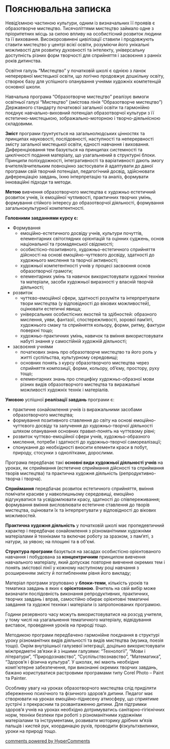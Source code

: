 <div id="hypercomments_widget" class="js-hypercomments-widget invisible"></div>

Пояснювальна записка
=============================================

Невід’ємною частиною культури, одним із визначальних її проявів є образотворче мистецтво. Тисячоліттями  мистецтво займало одне з пріоритетних місць за силою впливу на особистісний розвиток людини та її виховання. Високорозвинені цивілізації ставили і продовжують ставити мистецтво у центрі всієї освіти, розуміючи його унікальні можливості для розвитку духовності та інтелекту, універсальну доступність різних форм творчості для сприйняття і засвоєння з ранніх років дитинства. 

Освітня галузь “Мистецтво” у початковій школі є однією з ланок неперервної мистецької освіти, що логічно продовжує дошкільну освіту, створює базу для успішного опанування учнями художніх компетенцій основної школи. 

Навчальна програма “Образотворче мистецтво” реалізує вимоги освітньої галузі “Мистецтво” (змістова лінія “Образотворче мистецтво”) Державного стандарту початкової загальної освіти та гармонійно поєднує навчально-виховний потенціал образотворчої культури з її естетично-мистецькою, зображально-моторною і  творчо-діяльнісною складовими.

**Зміст** програми ґрунтується на загальнолюдських цінностях та принципах науковості, послідовності, наступності та неперервності змісту загальної мистецької освіти, єдності навчання і виховання. Диференціювання тем базується на принципах системності та циклічності подання матеріалу, що узагальнений в структурні блоки. Принципи поліхудожності, інтегративності та варіативності дають змогу вчителя/вчительким повноцінно застосувати й адаптувати до даної програми свій творчий потенціал, педагогічний досвід, здійснювати диференціацію завдань, їхню інтерпретацію та аналіз, формувати інноваційні підходи та методи.

**Метою** вивчення образотворчого мистецтва є художньо естетичний розвиток учнів, їх емоційної чутливості, практичних творчих умінь, формування стійкого інтересу до образотворчої діяльності, формування загальнокультурної компетентності.

**Головними завданнями курсу є:**
* Формування
	* емоційно-естетичного досвіду учнів, культури почуттів, елементарних світоглядних орієнтацій та оцінних суджень, основ національної та громадянської свідомості;
	* особистісно-позитивного, художньо-естетичного сприйняття дійсності на основі емоційно-чуттєвого досвіду, здатності до художнього мислення та творчої активності; 
	* художньої компетентності учнів у процесі засвоєння основ образотворчої грамоти;
	* елементарних умінь та навичок використовувати художні техніки та матеріали, засоби художньої виразності у власній творчій діяльності;
* розвиток
	* чуттєво-емоційної сфери, здатності розуміти та інтерпретувати твори мистецтва (у відповідності до вікових можливостей), оцінювати естетичні явища;
	* універсальних особистісних якостей та здібностей: образного мислення, уяви, фантазії, спостережливості, зорової пам’яті, художнього смаку та сприйняття кольору, форми, ритму, фактури поверхні тощо;
	* художньо-практичних умінь, навичок та вміння використовувати набуті знання у самостійній художній діяльності;
* засвоєння учнями
	* початкових знань про образотворче мистецтво та його роль у житті суспільства, культурному середовищі;
	* основних понять з курсу образотворчого мистецтва  через сприйняття композиції, форми, кольору,  об’єму, простору, руху тощо;
	* елементарних знань  про специфіку художньо-образної мови різних видів образотворчого мистецтва та виражальні можливості художніх технік і матеріалів.

**Умовою** успішної **реалізації завдань** програми є:  
* практичне ознайомлення учнів із виражальними засобами образотворчого мистецтва; 
* формування позитивного ставлення до світу на основі емоційно-чуттєвого досвіду та залучення до художньо-творчої діяльності шляхом опанування основних правил-понять на чуттєвому рівні; 
* розвиток чуттєво-емоційної сфери учнів, художньо-образного мислення, потреби і здатності до художньо-творчої самореалізації;
* спонукання до необхідності вносити елементи краси в побут, природу, стосунки з однолітками, дорослими. 

Програма передбачає такі **основні види художньої діяльності учнів** на уроках, як    сприймання (естетичне сприймання дійсності та сприймання творів мистецтва) та практична  художня діяльність (репродуктивно-творча і творча). 

**Сприймання** передбачає розвиток естетичного сприйняття, вміння помічати красиве у навколишньому середовищі, емоційно відгукуватися та усвідомлювати красу, здатності до співпереживання; формування вміння висловлювати естетичне ставлення до творів мистецтва, оцінювати їх та інтерпретувати у відповідності до вікових можливостей. 

**Практична  художня діяльність** у початковій школі  має пропедевтичний характер і передбачає ознайомлення з різноманітними художніми матеріалами й техніками та включає роботу за зразком, з пам’яті, з натури, за уявою; на площині та в об'ємі.

**Структура програми** базується на засадах особистісно орієнтованого навчання і побудована за **концентричним** принципом вивчення навчального матеріалу, який допускає повторне вивчення окремих тем і понять змістової лінії у кожному наступному році навчання з розширенням змісту й поглибленням рівня його викладу;

Матеріал програми згруповано у **блоки-теми**, кількість уроків та тематика завдань в яких є **орієнтовною**. Вчитель на свій вибір може визначати послідовність виконання репродуктивних, практичних, творчих завдань і вправ, самостійно обирає орієнтовні тематичні завдання та художні техніки і матеріали із запропонованих програмою.

Години резервного часу можуть використовуватися на розсуд учителя, у тому числі на узагальнення тематичного матеріалу, відвідування виставок, проведення уроків на природі тощо.

Методикою програми передбачено гармонійне поєднання в структурі уроку різноманітних видів діяльності та видів мистецтва (музика, поезія тощо). Окрім внутрішньої галузевої інтеграції, доцільно використовувати міжпредметні зв’язки й з іншими галузями: “Технології”, “Мови і літератури”, “Природознавство”, “Суспільствознавство”, “Математика”, “Здоров’я і фізична культура”. У школах, які мають необхідне комп'ютерне забезпечення, при виконанні окремих творчих завдань, бажано користуватися растровими програмами типу Corel Photo – Paint та Painter.

Особливу увагу на уроках образотворчого мистецтва слід приділяти збереженню  психічного та фізичного  здоров’я дитини. Педагог має створювати на уроках емоційно-піднесену атмосферу, що сприятиме зустрічі з прекрасним та розвантаженню дитини. Для підтримки здоров’я  учнів на уроках необхідно дотримуватись санітарно-гігієнічних норм, техніки безпеки при роботі з різноманітними художніми матеріалами та інструментами, розвивати моторику дрібних м’язів пальців і кистей рук, координацію рухів, проводити фізкультхвилинки, уроки на природі тощо.


<div class="js-hypercomments-container">
    <a href="http://hypercomments.com" class="hc-link" title="comments widget">comments powered by HyperComments</a>
</div>